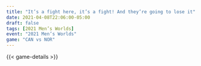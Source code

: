 ```yaml
---
title: "It’s a fight here, it’s a fight! And they’re going to lose it"
date: 2021-04-08T22:06:00-05:00
draft: false
tags: [2021 Men’s Worlds]
event: "2021 Men’s Worlds"
game: "CAN vs NOR"
---
```

{{< game-details >}}
<!--more--> 